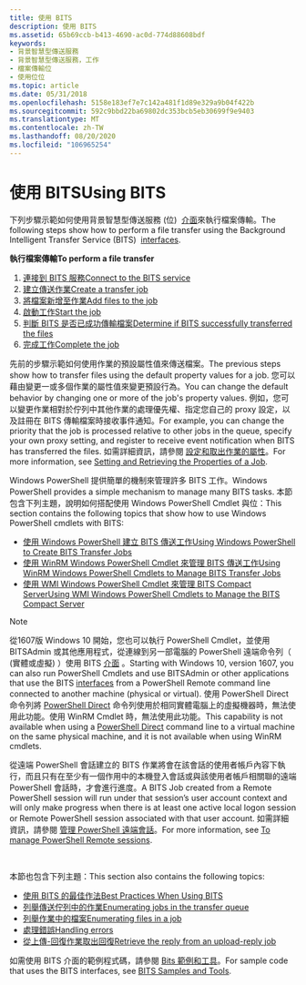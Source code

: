 ```yaml
---
title: 使用 BITS
description: 使用 BITS
ms.assetid: 65b69ccb-b413-4690-ac0d-774d88608bdf
keywords:
- 背景智慧型傳送服務
- 背景智慧型傳送服務，工作
- 檔案傳輸位
- 使用位位
ms.topic: article
ms.date: 05/31/2018
ms.openlocfilehash: 5158e183ef7e7c142a481f1d89e329a9b04f422b
ms.sourcegitcommit: 592c9bbd22ba69802dc353bcb5eb30699f9e9403
ms.translationtype: MT
ms.contentlocale: zh-TW
ms.lasthandoff: 08/20/2020
ms.locfileid: "106965254"
---
```

# <a name="using-bits"></a><span data-ttu-id="26d6e-107">使用 BITS</span><span class="sxs-lookup"><span data-stu-id="26d6e-107">Using BITS</span></span>

<span data-ttu-id="26d6e-108">下列步驟示範如何使用背景智慧型傳送服務 (位)  [介面](bits-interfaces.md)來執行檔案傳輸。</span><span class="sxs-lookup"><span data-stu-id="26d6e-108">The following steps show how to perform a file transfer using the Background Intelligent Transfer Service (BITS)  [interfaces](bits-interfaces.md).</span></span>

<span data-ttu-id="26d6e-109">**執行檔案傳輸**</span><span class="sxs-lookup"><span data-stu-id="26d6e-109">**To perform a file transfer**</span></span>

1.  [<span data-ttu-id="26d6e-110">連接到 BITS 服務</span><span class="sxs-lookup"><span data-stu-id="26d6e-110">Connect to the BITS service</span></span>](connecting-to-the-bits-service.md)
2.  [<span data-ttu-id="26d6e-111">建立傳送作業</span><span class="sxs-lookup"><span data-stu-id="26d6e-111">Create a transfer job</span></span>](creating-a-job.md)
3.  [<span data-ttu-id="26d6e-112">將檔案新增至作業</span><span class="sxs-lookup"><span data-stu-id="26d6e-112">Add files to the job</span></span>](adding-files-to-a-job.md)
4.  [<span data-ttu-id="26d6e-113">啟動工作</span><span class="sxs-lookup"><span data-stu-id="26d6e-113">Start the job</span></span>](/windows/desktop/api/Bits/nf-bits-ibackgroundcopyjob-resume)
5.  [<span data-ttu-id="26d6e-114">判斷 BITS 是否已成功傳輸檔案</span><span class="sxs-lookup"><span data-stu-id="26d6e-114">Determine if BITS successfully transferred the files</span></span>](determining-the-status-of-a-job.md)
6.  [<span data-ttu-id="26d6e-115">完成工作</span><span class="sxs-lookup"><span data-stu-id="26d6e-115">Complete the job</span></span>](completing-and-canceling-a-job.md)

<span data-ttu-id="26d6e-116">先前的步驟示範如何使用作業的預設屬性值來傳送檔案。</span><span class="sxs-lookup"><span data-stu-id="26d6e-116">The previous steps show how to transfer files using the default property values for a job.</span></span> <span data-ttu-id="26d6e-117">您可以藉由變更一或多個作業的屬性值來變更預設行為。</span><span class="sxs-lookup"><span data-stu-id="26d6e-117">You can change the default behavior by changing one or more of the job's property values.</span></span> <span data-ttu-id="26d6e-118">例如，您可以變更作業相對於佇列中其他作業的處理優先權、指定您自己的 proxy 設定，以及註冊在 BITS 傳輸檔案時接收事件通知。</span><span class="sxs-lookup"><span data-stu-id="26d6e-118">For example, you can change the priority that the job is processed relative to other jobs in the queue, specify your own proxy setting, and register to receive event notification when BITS has transferred the files.</span></span> <span data-ttu-id="26d6e-119">如需詳細資訊，請參閱 [設定和取出作業的屬性](setting-and-retrieving-the-properties-of-a-job.md)。</span><span class="sxs-lookup"><span data-stu-id="26d6e-119">For more information, see [Setting and Retrieving the Properties of a Job](setting-and-retrieving-the-properties-of-a-job.md).</span></span>

<span data-ttu-id="26d6e-120">Windows PowerShell 提供簡單的機制來管理許多 BITS 工作。</span><span class="sxs-lookup"><span data-stu-id="26d6e-120">Windows PowerShell provides a simple mechanism to manage many BITS tasks.</span></span> <span data-ttu-id="26d6e-121">本節包含下列主題，說明如何搭配使用 Windows PowerShell Cmdlet 與位：</span><span class="sxs-lookup"><span data-stu-id="26d6e-121">This section contains the following topics that show how to use Windows PowerShell cmdlets with BITS:</span></span>

-   [<span data-ttu-id="26d6e-122">使用 Windows PowerShell 建立 BITS 傳送工作</span><span class="sxs-lookup"><span data-stu-id="26d6e-122">Using Windows PowerShell to Create BITS Transfer Jobs</span></span>](using-windows-powershell-to-create-bits-transfer-jobs.md)
-   [<span data-ttu-id="26d6e-123">使用 WinRM Windows PowerShell Cmdlet 來管理 BITS 傳送工作</span><span class="sxs-lookup"><span data-stu-id="26d6e-123">Using WinRM Windows PowerShell Cmdlets to Manage BITS Transfer Jobs</span></span>](using-winrm-windows-powershell-cmdlets-to-manage-bits-transfer-jobs.md)
-   [<span data-ttu-id="26d6e-124">使用 WMI Windows PowerShell Cmdlet 來管理 BITS Compact Server</span><span class="sxs-lookup"><span data-stu-id="26d6e-124">Using WMI Windows PowerShell Cmdlets to Manage the BITS Compact Server</span></span>](using-wmi-windows-powershell-cmdlets-to-manage-the-bits-compact-server.md)

> [!Note]
>
> <span data-ttu-id="26d6e-125">從1607版 Windows 10 開始，您也可以執行 PowerShell Cmdlet，並使用 BITSAdmin 或其他應用程式，從連線到另一部電腦的 PowerShell 遠端命令列（ (實體或虛擬) ）使用 BITS [介面](bits-interfaces.md) 。</span><span class="sxs-lookup"><span data-stu-id="26d6e-125">Starting with Windows 10, version 1607, you can also run PowerShell Cmdlets and use BITSAdmin or other applications that use the BITS [interfaces](bits-interfaces.md) from a PowerShell Remote command line connected to another machine (physical or virtual).</span></span> <span data-ttu-id="26d6e-126">使用 PowerShell Direct 命令列將 [PowerShell Direct](/virtualization/hyper-v-on-windows/user_guide/vmsession) 命令列使用於相同實體電腦上的虛擬機器時，無法使用此功能。使用 WinRM Cmdlet 時，無法使用此功能。</span><span class="sxs-lookup"><span data-stu-id="26d6e-126">This capability is not available when using a [PowerShell Direct](/virtualization/hyper-v-on-windows/user_guide/vmsession) command line to a virtual machine on the same physical machine, and it is not available when using WinRM cmdlets.</span></span>
>
> <span data-ttu-id="26d6e-127">從遠端 PowerShell 會話建立的 BITS 作業將會在該會話的使用者帳戶內容下執行，而且只有在至少有一個作用中的本機登入會話或與該使用者帳戶相關聯的遠端 PowerShell 會話時，才會進行進度。</span><span class="sxs-lookup"><span data-stu-id="26d6e-127">A BITS Job created from a Remote PowerShell session will run under that session’s user account context and will only make progress when there is at least one active local logon session or Remote PowerShell session associated with that user account.</span></span> <span data-ttu-id="26d6e-128">如需詳細資訊，請參閱 [管理 PowerShell 遠端會話](using-windows-powershell-to-create-bits-transfer-jobs.md)。</span><span class="sxs-lookup"><span data-stu-id="26d6e-128">For more information, see [To manage PowerShell Remote sessions](using-windows-powershell-to-create-bits-transfer-jobs.md).</span></span>

 

<span data-ttu-id="26d6e-129">本節也包含下列主題：</span><span class="sxs-lookup"><span data-stu-id="26d6e-129">This section also contains the following topics:</span></span>

-   [<span data-ttu-id="26d6e-130">使用 BITS 的最佳作法</span><span class="sxs-lookup"><span data-stu-id="26d6e-130">Best Practices When Using BITS</span></span>](best-practices-when-using-bits.md)
-   [<span data-ttu-id="26d6e-131">列舉傳送佇列中的作業</span><span class="sxs-lookup"><span data-stu-id="26d6e-131">Enumerating jobs in the transfer queue</span></span>](enumerating-jobs-in-the-transfer-queue.md)
-   [<span data-ttu-id="26d6e-132">列舉作業中的檔案</span><span class="sxs-lookup"><span data-stu-id="26d6e-132">Enumerating files in a job</span></span>](enumerating-files-in-a-job.md)
-   [<span data-ttu-id="26d6e-133">處理錯誤</span><span class="sxs-lookup"><span data-stu-id="26d6e-133">Handling errors</span></span>](handling-errors.md)
-   [<span data-ttu-id="26d6e-134">從上傳-回復作業取出回復</span><span class="sxs-lookup"><span data-stu-id="26d6e-134">Retrieve the reply from an upload-reply job</span></span>](retrieving-the-reply-from-an-upload-reply-job.md)

<span data-ttu-id="26d6e-135">如需使用 BITS 介面的範例程式碼，請參閱 [Bits 範例和工具](bits-samples-and-tools.md)。</span><span class="sxs-lookup"><span data-stu-id="26d6e-135">For sample code that uses the BITS interfaces, see [BITS Samples and Tools](bits-samples-and-tools.md).</span></span>

 

 